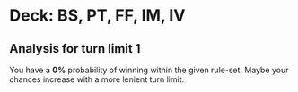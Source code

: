 # Deck: BS, PT, FF, IM, IV
## Analysis for turn limit 1
You have a **0%** probability of winning within the given rule-set. Maybe your chances increase with a more lenient turn limit.